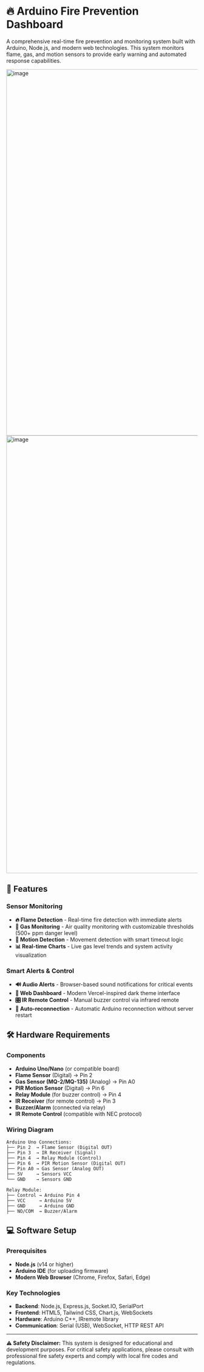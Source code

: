 # 🔥 Arduino Fire Prevention Dashboard

A comprehensive real-time fire prevention and monitoring system built with Arduino, Node.js, and modern web technologies. This system monitors flame, gas, and motion sensors to provide early warning and automated response capabilities.

<img width="1916" height="964" alt="image" src="https://github.com/user-attachments/assets/1800575e-47f0-4eb9-812d-90d580f98777" />
<img width="2048" height="1152" alt="image" src="https://github.com/user-attachments/assets/b8c82b2c-f196-4abf-9522-842e161e9a1e" />




## 🚀 Features

### Sensor Monitoring
- **🔥 Flame Detection** - Real-time fire detection with immediate alerts
- **💨 Gas Monitoring** - Air quality monitoring with customizable thresholds (500+ ppm danger level)
- **👥 Motion Detection** - Movement detection with smart timeout logic
- **📊 Real-time Charts** - Live gas level trends and system activity visualization

### Smart Alerts & Control
- **🔊 Audio Alerts** - Browser-based sound notifications for critical events
- **📱 Web Dashboard** - Modern Vercel-inspired dark theme interface
- **🎛️ IR Remote Control** - Manual buzzer control via infrared remote
- **🔄 Auto-reconnection** - Automatic Arduino reconnection without server restart


## 🛠️ Hardware Requirements

### Components
- **Arduino Uno/Nano** (or compatible board)
- **Flame Sensor** (Digital) → Pin 2
- **Gas Sensor (MQ-2/MQ-135)** (Analog) → Pin A0
- **PIR Motion Sensor** (Digital) → Pin 6
- **Relay Module** (for buzzer control) → Pin 4
- **IR Receiver** (for remote control) → Pin 3
- **Buzzer/Alarm** (connected via relay)
- **IR Remote Control** (compatible with NEC protocol)

### Wiring Diagram
```
Arduino Uno Connections:
├── Pin 2  → Flame Sensor (Digital OUT)
├── Pin 3  → IR Receiver (Signal)
├── Pin 4  → Relay Module (Control)
├── Pin 6  → PIR Motion Sensor (Digital OUT)
├── Pin A0 → Gas Sensor (Analog OUT)
├── 5V     → Sensors VCC
└── GND    → Sensors GND

Relay Module:
├── Control → Arduino Pin 4
├── VCC     → Arduino 5V
├── GND     → Arduino GND
├── NO/COM  → Buzzer/Alarm
```

## 💻 Software Setup

### Prerequisites
- **Node.js** (v14 or higher)
- **Arduino IDE** (for uploading firmware)
- **Modern Web Browser** (Chrome, Firefox, Safari, Edge)


### Key Technologies
- **Backend**: Node.js, Express.js, Socket.IO, SerialPort
- **Frontend**: HTML5, Tailwind CSS, Chart.js, WebSockets
- **Hardware**: Arduino C++, IRremote library
- **Communication**: Serial (USB), WebSocket, HTTP REST API

---

**⚠️ Safety Disclaimer:** This system is designed for educational and development purposes. For critical safety applications, please consult with professional fire safety experts and comply with local fire codes and regulations.
